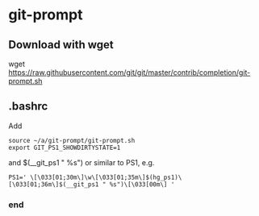 # git-prompt

## Download with wget

wget https://raw.githubusercontent.com/git/git/master/contrib/completion/git-prompt.sh 


## .bashrc

Add

    source ~/a/git-prompt/git-prompt.sh
    export GIT_PS1_SHOWDIRTYSTATE=1

and $(__git_ps1 " %s") or similar to PS1, e.g.

    PS1=' \[\033[01;30m\]\w\[\033[01;35m\]$(hg_ps1)\[\033[01;36m\]$(__git_ps1 " %s")\[\033[00m\] '


### end
